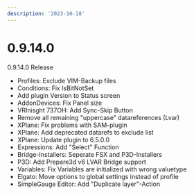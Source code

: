 ```yaml
---
description: '2023-10-18'
---
```


# 0.9.14.0

0.9.14.0 Release

* Profiles: Exclude VIM-Backup files
* Conditions: Fix IsBitNotSet
* Add plugin Version to Status screen
* AddonDevices: Fix Panel size
* VRInisght 737OH: Add Sync-Skip Button
* Remove all remaining "uppercase" datareferences (Lvar)
* XPlane: Fix problems with SAM-plugin
* XPlane: Add deprecated datarefs to exclude list
* XPlane: Update plugin to 6.5.0.0
* Expressions: Add "Select" Function
* Bridge-Installers: Seperate FSX and P3D-Installers
* P3D: Add Prepare3d v6 LVAR Bridge support
* Variables: Fix Variables are initialized with wrong valuetype
* Elgato: Move options to global settings instead of profile
* SimpleGauge Editor: Add "Duplicate layer"-Action
